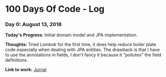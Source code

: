 # 100 Days Of Code - Log

### Day 0: August 13, 2018

**Today's Progress**: Initial domain model and JPA implementation.

**Thoughts:** Tried Lombok for the first time, it does help reduce boiler plate code especially when dealing with JPA entities. The drawback is that I have to use the annotations in fields, I don't fancy it because it "pollutes" the field definitions.

**Link to work:** [Jurnal](https://github.com/bustanil/jurnal)

